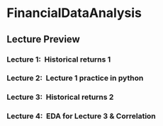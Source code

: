 # FinancialDataAnalysis

## Lecture Preview

### Lecture 1:&nbsp; Historical returns 1
### Lecture 2:&nbsp; Lecture 1 practice in python
### Lecture 3:&nbsp; Historical returns 2
### Lecture 4:&nbsp; EDA for Lecture 3 & Correlation
